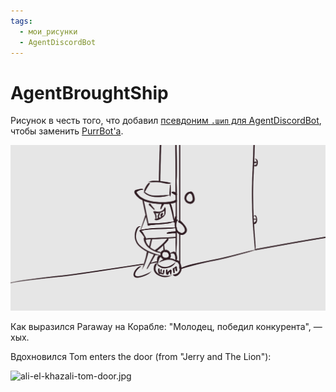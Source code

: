 ```yaml
---
tags:
  - мои_рисунки
  - AgentDiscordBot
---
```

# AgentBroughtShip

Рисунок в честь того, что добавил [псевдоним `.шип` для AgentDiscordBot](https://github.com/gretmn102/agent-discord-bot/issues/28), чтобы заменить [PurrBot'а](https://purrbot.site/).

![deploy/AgentBroughtShip.png](https://raw.githubusercontent.com/gretmn102/AgentBroughtShip/refs/heads/deploy/AgentBroughtShip.png)

Как выразился Paraway на Корабле: "Молодец, победил конкурента", — хых.

Вдохновился Tom enters the door (from "Jerry and The Lion"):

![ali-el-khazali-tom-door.jpg](https://cdna.artstation.com/p/assets/images/images/052/055/836/large/ali-el-khazali-tom-door.jpg?1658846464)
